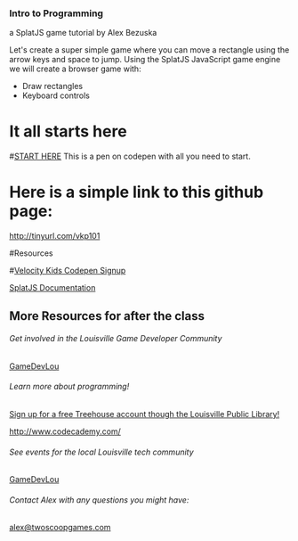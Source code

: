 ### Intro to Programming
a SplatJS game tutorial by Alex Bezuska

Let's create a super simple game where you can move a rectangle using the arrow keys and space to jump. Using the SplatJS JavaScript game engine we will create a browser game with:

- Draw rectangles
- Keyboard controls

# It all starts here
#[START HERE](http://tinyurl.com/splatformer)
This is a pen on codepen with all you need to start.

# Here is a simple link to this github page:

http://tinyurl.com/vkp101


#Resources

#[Velocity Kids Codepen Signup](https://docs.google.com/forms/d/1PLbxnpzasREP0YvWKkCPQcf-4G1P_VUwmxE0YB9Vk-E/viewform)


[SplatJS Documentation](http://splatjs.github.io/)



## More Resources for after the class


###### Get involved in the Louisville Game Developer Community
[GameDevLou](http://www.gamedevlou.org)



###### Learn more about programming!
[Sign up for a free Treehouse account though the Louisville Public Library!](http://www.lfpl.org/treehouse/)

http://www.codecademy.com/

###### See events for the local Louisville tech community
[GameDevLou](http://www.louisville.io)

###### Contact Alex with any questions you might have:
[alex@twoscoopgames.com](mailto:alex@twoscoopgames.com)

